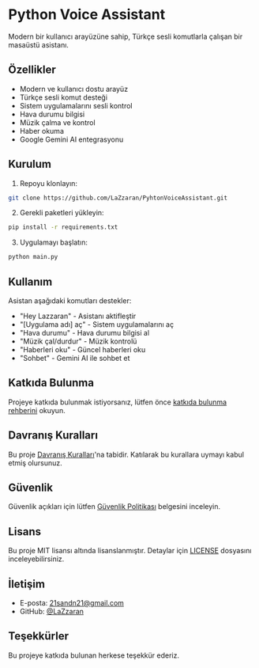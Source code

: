 # Python Voice Assistant

Modern bir kullanıcı arayüzüne sahip, Türkçe sesli komutlarla çalışan bir masaüstü asistanı.

## Özellikler

- Modern ve kullanıcı dostu arayüz
- Türkçe sesli komut desteği
- Sistem uygulamalarını sesli kontrol
- Hava durumu bilgisi
- Müzik çalma ve kontrol
- Haber okuma
- Google Gemini AI entegrasyonu

## Kurulum

1. Repoyu klonlayın:
```bash
git clone https://github.com/LaZzaran/PyhtonVoiceAssistant.git
```

2. Gerekli paketleri yükleyin:
```bash
pip install -r requirements.txt
```

3. Uygulamayı başlatın:
```bash
python main.py
```

## Kullanım

Asistan aşağıdaki komutları destekler:

- "Hey Lazzaran" - Asistanı aktifleştir
- "[Uygulama adı] aç" - Sistem uygulamalarını aç
- "Hava durumu" - Hava durumu bilgisi al
- "Müzik çal/durdur" - Müzik kontrolü
- "Haberleri oku" - Güncel haberleri oku
- "Sohbet" - Gemini AI ile sohbet et

## Katkıda Bulunma

Projeye katkıda bulunmak istiyorsanız, lütfen önce [katkıda bulunma rehberini](CONTRIBUTING.md) okuyun.

## Davranış Kuralları

Bu proje [Davranış Kuralları](CODE_OF_CONDUCT.md)'na tabidir. Katılarak bu kurallara uymayı kabul etmiş olursunuz.

## Güvenlik

Güvenlik açıkları için lütfen [Güvenlik Politikası](SECURITY.md) belgesini inceleyin.

## Lisans

Bu proje MIT lisansı altında lisanslanmıştır. Detaylar için [LICENSE](LICENSE) dosyasını inceleyebilirsiniz.

## İletişim

- E-posta: 21sandn21@gmail.com
- GitHub: [@LaZzaran](https://github.com/LaZzaran)

## Teşekkürler

Bu projeye katkıda bulunan herkese teşekkür ederiz.

